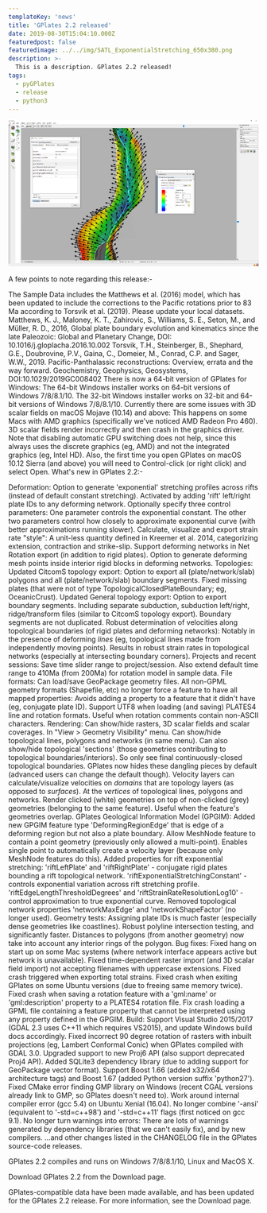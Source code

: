 ```yaml
---
templateKey: 'news'
title: 'GPlates 2.2 released'
date: 2019-08-30T15:04:10.000Z
featuredpost: false
featuredimage: ../../img/SATL_ExponentialStretching_650x380.png
description: >-
  This is a description. GPlates 2.2 released!
tags:
  - pyGPlates
  - release
  - python3
---
```

![SATL_ExponentialStretching](../../img/SATL_ExponentialStretching_650x380.png)

A few points to note regarding this release:-

The Sample Data includes the Matthews et al. (2016) model, which has been updated to include the corrections to the Pacific rotations prior to 83 Ma according to Torsvik et al. (2019). Please update your local datasets.
Matthews, K. J., Maloney, K. T., Zahirovic, S., Williams, S. E., Seton, M., and Müller, R. D., 2016, Global plate boundary evolution and kinematics since the late Paleozoic: Global and Planetary Change, DOI: 10.1016/j.gloplacha.2016.10.002
Torsvik, T.H., Steinberger, B., Shephard, G.E., Doubrovine, P.V., Gaina, C., Domeier, M., Conrad, C.P. and Sager, W.W., 2019. Pacific-Panthalassic reconstructions: Overview, errata and the way forward. Geochemistry, Geophysics, Geosystems, DOI:10.1029/2019GC008402
There is now a 64-bit version of GPlates for Windows:
The 64-bit Windows installer works on 64-bit versions of Windows 7/8/8.1/10.
The 32-bit Windows installer works on 32-bit and 64-bit versions of Windows 7/8/8.1/10.
Currently there are some issues with 3D scalar fields on macOS Mojave (10.14) and above:
This happens on some Macs with AMD graphics (specifically we've noticed AMD Radeon Pro 460).
3D scalar fields render incorrectly and then crash in the graphics driver.
Note that disabling automatic GPU switching does not help, since this always uses the discrete graphics (eg, AMD) and not the integrated graphics (eg, Intel HD).
Also, the first time you open GPlates on macOS 10.12 Sierra (and above) you will need to Control-click (or right click) and select Open.
What's new in GPlates 2.2:-

Deformation:
Option to generate 'exponential' stretching profiles across rifts (instead of default constant stretching).
Activated by adding 'rift' left/right plate IDs to any deforming network.
Optionally specify three control parameters:
One parameter controls the exponential constant.
The other two parameters control how closely to approximate exponential curve (with better approximations running slower).
Calculate, visualize and export strain rate "style":
A unit-less quantity defined in Kreemer et al. 2014, categorizing extension, contraction and strike-slip.
Support deforming networks in Net Rotation export (in addition to rigid plates).
Option to generate deforming mesh points inside interior rigid blocks in deforming networks.
Topologies:
Updated CitcomS topology export:
Option to export all (plate/network/slab) polygons and all (plate/network/slab) boundary segments.
Fixed missing plates (that were not of type TopologicalClosedPlateBoundary; eg, OceanicCrust).
Updated General topology export:
Option to export boundary segments.
Including separate subduction, subduction left/right, ridge/transform files (similar to CitcomS topology export).
Boundary segments are not duplicated.
Robust determination of velocities along topological boundaries (of rigid plates and deforming networks):
Notably in the presence of deforming *lines* (eg, topological lines made from independently moving points).
Results in robust strain rates in topological networks (especially at intersecting boundary corners).
Projects and recent sessions:
Save time slider range to project/session.
Also extend default time range to 410Ma (from 200Ma) for rotation model in sample data.
File formats:
Can load/save GeoPackage geometry files.
All non-GPML geometry formats (Shapefile, etc) no longer force a feature to have all mapped properties:
Avoids adding a property to a feature that it didn't have (eg, conjugate plate ID).
Support UTF8 when loading (and saving) PLATES4 line and rotation formats.
Useful when rotation comments contain non-ASCII characters.
Rendering:
Can show/hide rasters, 3D scalar fields and scalar coverages.
In "View > Geometry Visibility" menu.
Can show/hide topological lines, polygons and networks (in same menu).
Can also show/hide topological 'sections' (those geometries contributing to topological boundaries/interiors).
So only see final continuously-closed topological boundaries.
GPlates now hides these dangling pieces by default (advanced users can change the default though).
Velocity layers can calculate/visualize velocities on *domains* that are topology layers (as opposed to *surfaces*).
At the *vertices* of topological lines, polygons and networks.
Render clicked (white) geometries on top of non-clicked (grey) geometries (belonging to the same feature).
Useful when the feature's geometries overlap.
GPlates Geological Information Model (GPGIM):
Added new GPGIM feature type 'DeformingRegionEdge' that is edge of a deforming region but not also a plate boundary.
Allow MeshNode feature to contain a point geometry (previously only allowed a multi-point).
Enables single point to automatically create a velocity layer (because only MeshNode features do this).
Added properties for rift exponential stretching:
'riftLeftPlate' and 'riftRightPlate' - conjugate rigid plates bounding a rift topological network.
'riftExponentialStretchingConstant' - controls exponential variation across rift stretching profile.
'riftEdgeLengthThresholdDegrees' and 'riftStrainRateResolutionLog10' - control approximation to true exponential curve.
Removed topological network properties 'networkMaxEdge' and 'networkShapeFactor' (no longer used).
Geometry tests:
Assigning plate IDs is much faster (especially dense geometries like coastlines).
Robust polyline intersection testing, and significantly faster.
Distances to polygons (from another geometry) now take into account any interior rings of the polygon.
Bug fixes:
Fixed hang on start up on some Mac systems (where network interface appears active but network is unavailable).
Fixed time-dependent raster import (and 3D scalar field import) not accepting filenames with uppercase extensions.
Fixed crash triggered when exporting total strains.
Fixed crash when exiting GPlates on some Ubuntu versions (due to freeing same memory twice).
Fixed crash when saving a rotation feature with a 'gml:name' or 'gml:description' property to a PLATES4 rotation file.
Fix crash loading a GPML file containing a feature property that cannot be interpreted using any property defined in the GPGIM.
Build:
Support Visual Studio 2015/2017 (GDAL 2.3 uses C++11 which requires VS2015), and update Windows build docs accordingly.
Fixed incorrect 90 degree rotation of rasters with inbuilt projections (eg, Lambert Conformal Conic) when GPlates compiled with GDAL 3.0.
Upgraded support to new Proj6 API (also support deprecated Proj4 API).
Added SQLite3 dependency library (due to adding support for GeoPackage vector format).
Support Boost 1.66 (added x32/x64 architecture tags) and Boost 1.67 (added Python version suffix 'python27').
Fixed CMake error finding GMP library on Windows (recent CGAL versions already link to GMP, so GPlates doesn't need to).
Work around internal compiler error (gcc 5.4) on Ubuntu Xenial (16.04).
No longer combine '-ansi' (equivalent to '-std=c++98') and '-std=c++11' flags (first noticed on gcc 9.1).
No longer turn warnings into errors:
There are lots of warnings generated by dependency libraries (that we can't easily fix), and by new compilers.
...and other changes listed in the CHANGELOG file in the GPlates source-code releases.

GPlates 2.2 compiles and runs on Windows 7/8/8.1/10, Linux and MacOS X.

Download GPlates 2.2 from the Download page.

GPlates-compatible data have been made available, and has been updated for the GPlates 2.2 release. For more information, see the Download page.
